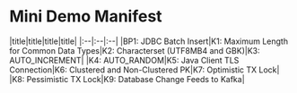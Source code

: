 # Mini Demo Manifest
|title|title|title|title|
|:--|:--|:--|
|BP1: JDBC Batch Insert|K1: Maximum Length for Common Data Types|K2: Characterset (UTF8MB4 and GBK)|K3: AUTO_INCREMENT|
|K4: AUTO_RANDOM|K5: Java Client TLS Connection|K6: Clustered and Non-Clustered PK|K7: Optimistic TX Lock|
|K8: Pessimistic TX Lock|K9: Database Change Feeds to Kafka|